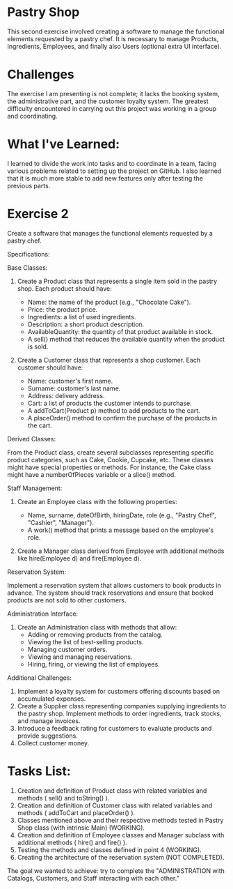 # Pastry Shop
This second exercise involved creating a software to manage the functional elements requested by a pastry chef. It is necessary to manage Products, Ingredients, Employees, and finally also Users (optional extra UI interface).

# Challenges
The exercise I am presenting is not complete; it lacks the booking system, the administrative part, and the customer loyalty system. The greatest difficulty encountered in carrying out this project was working in a group and coordinating.

# What I've Learned:
I learned to divide the work into tasks and to coordinate in a team, facing various problems related to setting up the project on GitHub. I also learned that it is much more stable to add new features only after testing the previous parts.

# Exercise 2
Create a software that manages the functional elements requested by a pastry chef.

Specifications:

Base Classes:

1. Create a Product class that represents a single item sold in the pastry shop. Each product should have:
   - Name: the name of the product (e.g., "Chocolate Cake").
   - Price: the product price.
   - Ingredients: a list of used ingredients.
   - Description: a short product description.
   - AvailableQuantity: the quantity of that product available in stock.
   - A sell() method that reduces the available quantity when the product is sold.

2. Create a Customer class that represents a shop customer. Each customer should have:
   - Name: customer's first name.
   - Surname: customer's last name.
   - Address: delivery address.
   - Cart: a list of products the customer intends to purchase.
   - A addToCart(Product p) method to add products to the cart.
   - A placeOrder() method to confirm the purchase of the products in the cart.

Derived Classes:

From the Product class, create several subclasses representing specific product categories, such as Cake, Cookie, Cupcake, etc. These classes might have special properties or methods. For instance, the Cake class might have a numberOfPieces variable or a slice() method.

Staff Management:

1. Create an Employee class with the following properties:
   - Name, surname, dateOfBirth, hiringDate, role (e.g., "Pastry Chef", "Cashier", "Manager").
   - A work() method that prints a message based on the employee's role.

2. Create a Manager class derived from Employee with additional methods like hire(Employee d) and fire(Employee d).

Reservation System:

Implement a reservation system that allows customers to book products in advance. The system should track reservations and ensure that booked products are not sold to other customers.

Administration Interface:

1. Create an Administration class with methods that allow:
   - Adding or removing products from the catalog.
   - Viewing the list of best-selling products.
   - Managing customer orders.
   - Viewing and managing reservations.
   - Hiring, firing, or viewing the list of employees.

Additional Challenges:

1. Implement a loyalty system for customers offering discounts based on accumulated expenses.
2. Create a Supplier class representing companies supplying ingredients to the pastry shop. Implement methods to order ingredients, track stocks, and manage invoices.
3. Introduce a feedback rating for customers to evaluate products and provide suggestions.
4. Collect customer money.

# Tasks List:

1. Creation and definition of Product class with related variables and methods ( sell() and toString() ).
2. Creation and definition of Customer class with related variables and methods ( addToCart and placeOrder() ).
3. Classes mentioned above and their respective methods tested in Pastry Shop class (with intrinsic Main) (WORKING).
4. Creation and definition of Employee classes and Manager subclass with additional methods ( hire() and fire() ).
5. Testing the methods and classes defined in point 4 (WORKING).
6. Creating the architecture of the reservation system (NOT COMPLETED).

The goal we wanted to achieve: try to complete the "ADMINISTRATION with Catalogs, Customers, and Staff interacting with each other."
